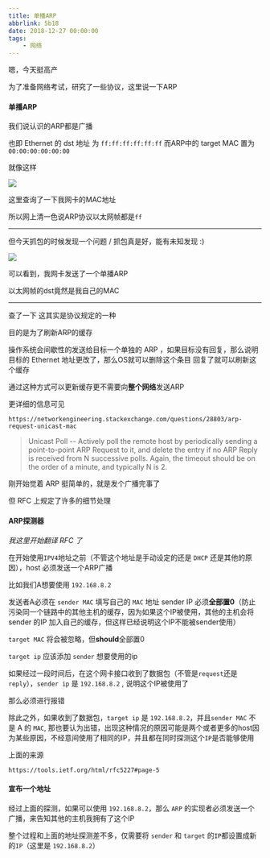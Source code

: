 ```yaml
---
title: 单播ARP
abbrlink: 5b18
date: 2018-12-27 00:00:00
tags:
    - 网络
---
```


嗯，今天挺高产

为了准备网络考试，研究了一些协议，这里说一下ARP

#### 单播ARP

我们说认识的ARP都是广播

也即
Ethernet 的 dst 地址 为 `ff:ff:ff:ff:ff:ff`
而ARP中的 target MAC 置为 `00:00:00:00:00:00`

就像这样

<!--more-->

![](https://chaochaogege.net/images/image_7.png)

这里查询了一下我网卡的MAC地址


所以网上清一色说ARP协议以太网帧都是`ff`

-------------------------------------------

但今天抓包的时候发现一个问题 / 抓包真是好，能有未知发现 :) 

![](https://chaochaogege.net/images/image_6.png)

可以看到，我网卡发送了一个单播ARP

以太网帧的dst竟然是我自己的MAC

------------------------------------

查了一下
这其实是协议规定的一种

目的是为了刷新ARP的缓存

操作系统会间歇性的发送给目标一个单独的 ARP ，如果目标没有回复，那么说明目标的 Ethernet 地址更改了，那么OS就可以删除这个条目
回复了就可以刷新这个缓存

通过这种方式可以更新缓存更不需要向**整个网络**发送ARP

更详细的信息可见

`https://networkengineering.stackexchange.com/questions/28803/arp-request-unicast-mac`

> Unicast Poll -- Actively poll the remote host by
    periodically sending a point-to-point ARP Request
    to it, and delete the entry if no ARP Reply is
    received from N successive polls.  Again, the
    timeout should be on the order of a minute, and
    typically N is 2.


刚开始觉着 ARP 挺简单的，就是发个广播完事了

但 RFC 上规定了许多的细节处理

#### ARP探测器

*我这里开始翻译 RFC 了*

在开始使用`IPV4`地址之前（不管这个地址是手动设定的还是 `DHCP` 还是其他的原因），host 必须发送一个ARP广播

比如我们A想要使用 `192.168.8.2`

发送者A必须在 `sender MAC` 填写自己的 `MAC` 地址
sender IP 必须**全部置0**（防止污染同一个链路中的其他主机的缓存，因为如果这个IP被使用，其他的主机会将 sender 的IP 加入自己的缓存，但这样已经说明这个IP不能被sender使用）

`target MAC` 将会被忽略，但**should**全部置0

`target ip` 应该添加 `sender` 想要使用的ip

如果经过一段时间后，在这个网卡接口收到了数据包（不管是`request`还是`reply`），`sender ip` 是 `192.168.8.2` , 说明这个IP被使用了

那么必须进行报错

除此之外，如果收到了数据包，`target ip` 是 `192.168.8.2`，并且`sender MAC` 不是 A 的 `MAC`, 那也要认为出错，出现这种情况的原因可能是两个或者更多的host因为某些原因，不经意间使用了相同的IP，并且都在同时探测这个`IP`是否能够使用

上面的来源

`https://tools.ietf.org/html/rfc5227#page-5`

#### 宣布一个地址

经过上面的探测，如果可以使用 `192.168.8.2`，那么 `ARP` 的实现者必须发送一个广播，来告知其他的主机我拥有了这个IP

整个过程和上面的地址探测差不多，仅需要将 `sender` 和 `target` 的`IP`都设置成新的`IP`（这里是 `192.168.8.2`）